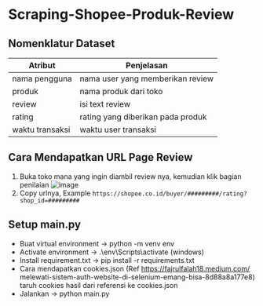 # Scraping-Shopee-Produk-Review

## Nomenklatur Dataset

| Atribut         | Penjelasan                        |
| --------------- | --------------------------------- |
| nama pengguna   | nama user yang memberikan review  |
| produk          | nama produk dari toko             |
| review          | isi text review                   |
| rating          | rating yang diberikan pada produk |
| waktu transaksi | waktu user transaksi              |

## Cara Mendapatkan URL Page Review

1. Buka toko mana yang ingin diambil review nya, kemudian klik bagian penilaian
   ![image](https://github.com/fflah/Scraping-Shopee-Produk-Review/assets/32528100/a13540f4-0a28-4747-a4fe-924275a7986b)
1. Copy urlnya, Example `https://shopee.co.id/buyer/#########/rating?shop_id=#########`

## Setup main.py

- Buat virtual environment -> python -m venv env
- Activate environment -> .\env\Scripts\activate (windows)
- Install requirement.txt -> pip install -r requirements.txt
- Cara mendapatkan cookies.json (Ref https://fajrulfalah18.medium.com/ melewati-sistem-auth-website-di-selenium-emang-bisa-8d88a8a177e8)
  taruh cookies hasil dari referensi ke cookies.json
- Jalankan -> python main.py
